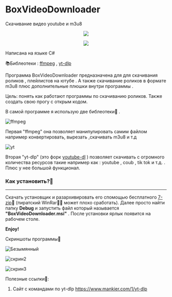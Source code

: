# BoxVideoDownloader
Скачивание видео youtube и m3u8 

<p align = "center">
  <img src = "https://user-images.githubusercontent.com/51737588/190922047-01286c9e-7324-49fa-be14-b22903bc0ffa.png">
</p>


<p align = "center">
  <img src = "https://img.shields.io/badge/%D0%9E%D0%A1%3A-Windows%207--10-blue">
</p>

Написана на языке C#

📚Библеотеки : <a href = "https://ffmpeg.org/">ffmpeg</a> , <a href = "https://github.com/yt-dlp/yt-dlp">yt-dlp</a>

Программа BoxVideoDownloader предназначена для для скачивания роликов , плейлистов на ютубе . А также скачивание роликов в формате m3u8 плюс дополнительные плюшки внутри программы .

Цель: понять как работают программы по скачиванию роликов. Также создать свою прогу с открым кодом.

В самой программе я использую две библеотеки🧐 . 

![ffmpeg](https://user-images.githubusercontent.com/51737588/187916922-acfc88b2-3601-4f31-9f0e-eb3ac16df59d.png)

Первая "ffmpeg" она позволяет манипулировать самим файлом например конвертировать, вырезать ,скачивать m3u8 и т.д

![yt](https://user-images.githubusercontent.com/51737588/187918712-b15e9b65-6aa7-49f7-be3a-392f39e12482.png)

Вторая "yt-dlp" (это форк <a href = "https://youtube-dl.org/">youtube-dl</a> ) позволяет скачивать с огромного количества ресурсов такие например как : youtube , coub , tik tok и т.д. . Плюс у нее большой функционал.


<b><h3>Как установить?🍫</h3></b>
<hr>

Скачать установщик и разархивировать его спомощью бесплатного <a href = "https://www.7-zip.org/">7-zip</a>🐧 (пиратский WinRar🏴‍☠️ может плохо сработать). Далее просто найти папку <b>Debug</b> и запустить файл который называется <b>"BoxVideoDownloader.msi"</b> . После установки ярлык появится на рабочем столе.

<b>Enjoy!</b>



Скриншоты программы🦉


![Безымянный](https://user-images.githubusercontent.com/51737588/190342617-2e5ee914-f18c-4025-bea4-e4d7931b1b9d.jpg)

![скрин2](https://user-images.githubusercontent.com/51737588/188301093-062099ab-919b-45ae-8908-5120f827972d.jpg)

![скрин3](https://user-images.githubusercontent.com/51737588/188320648-2232dc33-b712-406c-9266-fb36c9e7dddf.jpg)







Полезные ссылки🔗:

1) Сайт с командами по yt-dlp https://www.mankier.com/1/yt-dlp



